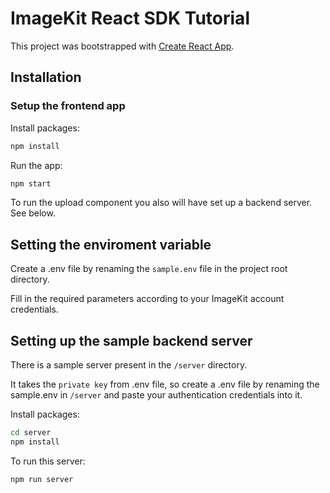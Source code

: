 # ImageKit React SDK Tutorial

This project was bootstrapped with [Create React App](https://github.com/facebook/create-react-app).

## Installation

### Setup the frontend app

Install packages:

```bash
npm install
```

Run the app:

```bash
npm start
```
To run the upload component you also will have set up a backend server. See below.

## Setting the enviroment variable

Create a .env file by renaming the `sample.env` file in the project root directory.

Fill in the required parameters according to your ImageKit account credentials.

## Setting up the sample backend server

There is a sample server present in the `/server` directory.

It takes the `private key` from .env file, so create a .env file by renaming the sample.env in `/server` and paste your authentication credentials into it.

Install packages:

```bash
cd server
npm install
```
To run this server:

```
npm run server
```
